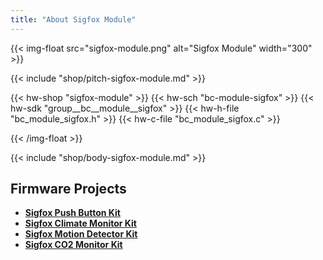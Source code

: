 ```yaml
---
title: "About Sigfox Module"
---
```


{{< img-float src="sigfox-module.png" alt="Sigfox Module" width="300" >}}

{{< include "shop/pitch-sigfox-module.md" >}}

{{< hw-shop "sigfox-module" >}}
{{< hw-sch "bc-module-sigfox" >}}
{{< hw-sdk "group__bc__module__sigfox" >}}
{{< hw-h-file "bc_module_sigfox.h" >}}
{{< hw-c-file "bc_module_sigfox.c" >}}

{{< /img-float >}}

{{< include "shop/body-sigfox-module.md" >}}

## Firmware Projects

* [**Sigfox Push Button Kit**](https://github.com/bigclownlabs/bcf-kit-sigfox-push-button/releases)
* [**Sigfox Climate Monitor Kit**](https://github.com/bigclownlabs/bcf-kit-sigfox-climate-monitor/releases)
* [**Sigfox Motion Detector Kit**](https://github.com/bigclownlabs/bcf-kit-sigfox-motion-detector/releases)
* [**Sigfox CO2 Monitor Kit**](https://github.com/bigclownlabs/bcf-kit-sigfox-co2-monitor/releases)
